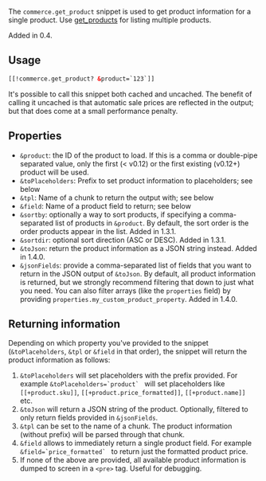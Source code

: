 The `commerce.get_product` snippet is used to get product information for a single product. Use [get_products](get_products) for listing multiple products.

Added in 0.4.

## Usage

```` html
[[!commerce.get_product? &product=`123`]]
````

It's possible to call this snippet both cached and uncached. The benefit of calling it uncached is that automatic sale prices are reflected in the output; but that does come at a small performance penalty.

## Properties

- `&product`: the ID of the product to load. If this is a comma or double-pipe separated value, only the first (< v0.12) or the first existing (v0.12+) product will be used.
- `&toPlaceholders`: Prefix to set product information to placeholders; see below
- `&tpl`: Name of a chunk to return the output with; see below
- `&field`: Name of a product field to return; see below
- `&sortby`: optionally a way to sort products, if specifying a comma-separated list of products in `&product`. By default, the sort order is the order products appear in the list. Added in 1.3.1.
- `&sortdir`: optional sort direction (ASC or DESC). Added in 1.3.1.
- `&toJson`: return the product information as a JSON string instead. Added in 1.4.0.
- `&jsonFields`: provide a comma-separated list of fields that you want to return in the JSON output of `&toJson`. By default, all product information is returned, but we strongly recommend filtering that down to just what you need. You can also filter arrays (like the `properties` field) by providing `properties.my_custom_product_property`. Added in 1.4.0.

## Returning information

Depending on which property you've provided to the snippet (`&toPlaceholders`, `&tpl` or `&field` in that order), the snippet will return the product information as follows:

1. `&toPlaceholders` will set placeholders with the prefix provided. For example ```&toPlaceholders=`product` ``` will set placeholders like `[[+product.sku]]`, `[[+product.price_formatted]]`, `[[+product.name]]` etc.
2. `&toJson` will return a JSON string of the product. Optionally, filtered to only return fields provided in `&jsonFields`.
3. `&tpl` can be set to the name of a chunk. The product information (without prefix) will be parsed through that chunk.
4. `&field` allows to immediately return a single product field. For example ```&field=`price_formatted` ``` to return just the formatted product price.
5. If none of the above are provided, all available product information is dumped to screen in a `<pre>` tag. Useful for debugging.
